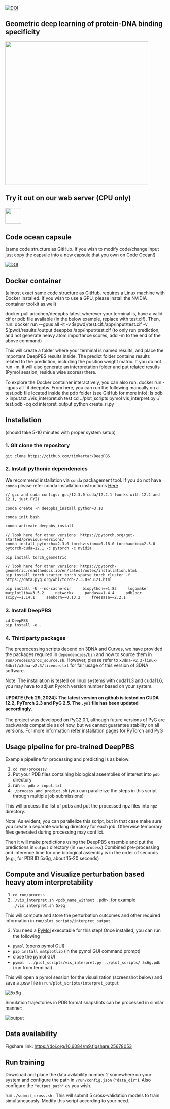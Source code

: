 [![DOI](https://img.shields.io/badge/DOI-NMETH-FFA500.svg)](https://doi.org/10.1038/s41592-024-02372-w)  

## Geometric deep learning of protein-DNA binding specificity

 <div>
  <a href="https://github.com/timkartar/DeepPBS">
         <img height="450" src="https://github.com/timkartar/DeepPBS/blob/main/run/figs/deeppbs.webp?raw=true" />
  </a>
 </div>

## Try it out on our web server (CPU only) 
 <div>
  <a href="https://rohslab.usc.edu/deeppbs/">
         <img height="50" src="https://static.vecteezy.com/system/resources/previews/021/351/649/original/web-server-icon-for-your-website-mobile-presentation-and-logo-design-free-vector.jpg" />
  </a>
 </div>
 
## Code ocean capsule
(same code structure as GitHub. If you wish to modify code/change input just copy the capsule into a new capsule that you own on Code Ocean!) 

[![DOI](https://8277274.fs1.hubspotusercontent-na1.net/hubfs/8277274/Code%20Ocean%20U4%20Theme%20Assets/code-ocean-footer-logo.svg)](https://doi.org/10.24433/CO.0545023.v2)

## Docker container
(almost exact same code structure as GitHub, requires a Linux machine with Docker installed. If you wish to use a GPU, please install the NVIDIA container toolkit as well)

docker pull aricohen/deeppbs:latest
wherever your terminal is, have a valid cif or pdb file available (in the below example, replace with test.cif). Then, run:
docker run --gpus all -it -v $(pwd)/test.cif:/app/input/test.cif   -v $(pwd)/results:/output   deeppbs /app/input/test.cif
(to only run prediction, and not generate heavy atom importance scores, add -m to the end of the above command)

This will create a folder where your terminal is named results, and place the important DeepPBS results inside. The predict folder contains results related to the prediction, including the position weight matrix. If you do not run -m, it will also generate an interpretation folder and put related results (Pymol session, residue wise scores) there.

To explore the Docker container interactively, you can also run: docker run --gpus all -it deeppbs. From here, you can run the following manually on a test.pdb file located inside the pdb folder (see GitHub for more info):
ls pdb > input.txt
./vis_interpret.sh test
cd ../plot_scripts
pymol vis_interpret.py ./ test.pdb -cq
cd interpret_output
python create_ri.py

## Installation
(should take 5-10 minutes with proper system setup)
### 1. Git clone the repository
```
git clone https://github.com/timkartar/DeepPBS
```
### 2. Install pythonic dependencies

We recommend installation via `conda` packagement tool.
If you do not have `conda` please refer conda installation instructions [Here](https://docs.anaconda.com/free/anaconda/install/index.html)

```
// gcc and cuda configs: gcc/12.3.0 cuda/12.2.1 (works with 12.2 and 12.1, just FYI)

conda create -n deeppbs_install python=3.10

conda init bash

conda activate deeppbs_install

// look here for other versions: https://pytorch.org/get-started/previous-versions/
conda install pytorch==2.3.0 torchvision==0.18.0 torchaudio==2.3.0 pytorch-cuda=12.1 -c pytorch -c nvidia

pip install torch_geometric

// look here for other versions: https://pytorch-geometric.readthedocs.io/en/latest/notes/installation.html
pip install torch_scatter torch_sparse torch_cluster -f https://data.pyg.org/whl/torch-2.3.0+cu121.html

pip install -U --no-cache-dir     biopython==1.83     logomaker     matplotlib==3.5.2     networkx     pandas==1.4.4     pdb2pqr     scipy==1.14.1     seaborn==0.13.2     freesasa==2.2.1 

```

### 3. Install DeepPBS

```
cd DeepPBS
pip install -e .
```
### 4. Third party packages

The preprocessing scripts depend on 3DNA and Curves, we have provided the packages required in `dependencies/bin` and how to source them in `run/process/proc_source.sh`. 
However, please refer to `x3dna-v2.3-linux-64bit/x3dna-v2.3/license.txt` for fair usage of this version of 3DNA software.

Note: The installation is tested on linux systems with cuda11.3 and cuda11.6, you may have to adjust Pyorch version number based on your system.
#### UPDATE (Feb 29, 2024): The latest version on github is tested on CUDA 12.2, PyTorch 2.3 and PyG 2.5. The `.yml` file has been updated accordingly.

The project was developed on PyG2.0.1, although future versions of PyG are backwards compatible as of now, but we cannot guarantee stability on all versions.
For more information refer installation pages for [PyTorch](https://pytorch.org/get-started/locally/) and [PyG](https://pytorch-geometric.readthedocs.io/en/latest/install/installation.html)

## Usage pipeline for pre-trained DeepPBS

Example pipeline for processing and predicting is as below:

1. `cd run/process/`
2. Put your PDB files containing biological aseemblies of interest into `pdb` directory
3. run `ls pdb > input.txt`
4. `./process_and_predict.sh` (you can parallelize the steps in this script through multiple job submissions)

This will process the list of pdbs and put the processed npz files into `npz` directory.

Note: As evident, you can parallelize this script, but in that case make sure you create a separate working directory for each job. Otherwise temporary files generated during processing may conflict.

Then it will make predictions using the DeepPBS ensemble and put the predictions in `output` directory (in `run/process`)
Combined pre-processing and inference time for one biological assembly is in the order of seconds (e.g., for PDB ID 5x6g, about 15-20 seconds)

## Compute and Visualize perturbation based heavy atom interpretability
1. `cd run/process`
2. `./vis_interpret.sh <pdb_name_without .pdb>`, for example `./vis_interpret.sh 5x6g` 

This will compute and store the perturbation outcomes and other required information in `run/plot_scripts/interpret_output`

3.  You need a [PyMol](https://pymol.org/2/) executable for this step! Once installed, you can run the following

-   `pymol` (opens pymol GUI)
-   `pip install matplotlib` (in the pymol GUI command prompt)
-    close the pymol GUI 
-   `pymol  ../plot_scripts/vis_interpret.py ../plot_scripts/ 5x6g.pdb` (run from terminal)

This will open a pymol session for the visualization (screenshot below) and save a .psw file in `run/plot_scripts/interpret_output`

![5x6g](https://github.com/timkartar/DeepPBS/blob/main/run/figs/5x6g.png?raw=true)

Simulation trajectories in PDB format snapshots can be processed in similar manner:

![output](https://github.com/timkartar/DeepPBS/blob/main/run/figs/output.gif?raw=true)

## Data availability

Figshare link: https://doi.org/10.6084/m9.figshare.25678053

## Run training

Download and place the data avilability number 2 somewhere on your system and configure the path in
`/run/config.json` (`"data_dir"`). Also configure the `"output_path"` as you wish.

run `./submit_cross.sh` . This will submit 5 cross-validation models to train simultaneaously.
Modify this script according to your need.
